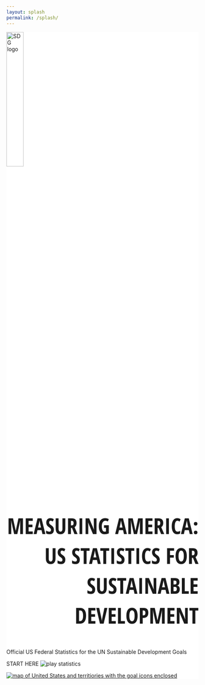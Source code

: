 ```yaml
---
layout: splash
permalink: /splash/
---
```


<style> 
.usa-grid {max-width: none;}
</style>

<link href="https://fonts.googleapis.com/css?family=Open+Sans+Condensed:700" rel="stylesheet">

<div class="usa-grid" style="background-color: #fff;">
<section class="usa-width-one-half">
<a href="https://unstats.un.org/">
<img class="" src="{{ site.baseurl }}/assets/img/en-sdg-goals-logo.png" alt="SDG logo" width="30%;"/>
</a>
<h1 style="font-family: 'Open Sans Condensed', sans-serif; text-align: right; font-size: 4.1em;">
MEASURING AMERICA:<br/>
US STATISTICS FOR<br/>
SUSTAINABLE DEVELOPMENT
</h1>
<span>Official US Federal Statistics for the UN Sustainable Development Goals
</span>
<p>START HERE <img class="" src="{{ site.baseurl }}/assets/img/play_button.png" alt="play statistics" /></p>
</section>
<section class="usa-width-one-half">
<a href="{{ site.baseurl }}">
<img class="" src="{{ site.baseurl }}/assets/img/splash_page_map.png" alt="map of United States and territiories with the goal icons enclosed" />
</a>
</section>
</div>
